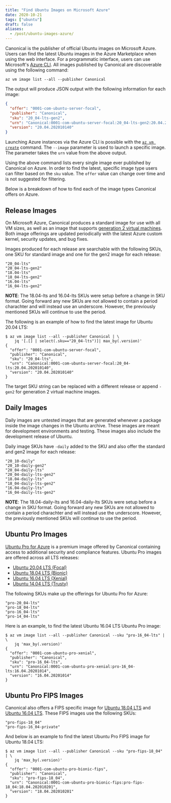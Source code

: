 ```yaml
---
title: "Find Ubuntu Images on Microsoft Azure"
date: 2020-10-21
tags: ["ubuntu"]
draft: false
aliases:
  - /post/ubuntu-images-azure/
---
```


Canonical is the publisher of official Ubuntu images on Microsoft Azure. Users
can find the latest Ubuntu images in the Azure Marketplace when using the web
interface. For a programmatic interface, users can use Microsoft's
[Azure CLI](https://docs.microsoft.com/en-us/cli/azure/what-is-azure-cli). All
images published by Canonical are discoverable using the following command:

```shell
az vm image list --all --publisher Canonical
```

The output will produce JSON output with the following information for each
image:

```json
{
  "offer": "0001-com-ubuntu-server-focal",
  "publisher": "Canonical",
  "sku": "20_04-lts-gen2",
  "urn": "Canonical:0001-com-ubuntu-server-focal:20_04-lts-gen2:20.04.202010140",
  "version": "20.04.202010140"
}
```

Launching Azure instances via the Azure CLI is possible with the
[`az vm create`](https://docs.microsoft.com/en-us/cli/azure/vm?view=azure-cli-latest#az_vm_create)
command. The `--image` parameter is used to launch a specific image. The
parameter takes the `urn` value from the above output.

Using the above command lists every single image ever published by
Canonical on Azure. In order to find the latest, specific image type users
can filter based on the `sku` value. The `offer` value can change over time
and is not suggested for filtering.

Below is a breakdown of how to find each of the image types Canonical offers on
Azure.

## Release Images

On Microsoft Azure, Canonical produces a standard image for use with all
VM sizes, as well as an image that supports
[generation 2 virtual machines](https://docs.microsoft.com/en-us/azure/virtual-machines/generation-2).
Both image offerings are updated periodically with the latest Azure custom kernel,
security updates, and bug fixes.

Images produced for each release are searchable with the following SKUs, one SKU
for standard image and one for the gen2 image for each release:

```text
"20_04-lts"
"20_04-lts-gen2"
"18.04-lts"
"18_04-lts-gen2"
"16.04-lts"
"16_04-lts-gen2"
```

**NOTE**: The 18.04-lts and 16.04-lts SKUs were setup before a change in SKU
format. Going forward any new SKUs are not allowed to contain a period
charachter and will instead use an underscore. However, the previously
mentioned SKUs will continue to use the period.

The following is an example of how to find the latest image for Ubuntu 20.04
LTS:

```shell
$ az vm image list --all --publisher Canonical | \
    jq '[.[] | select(.sku=="20_04-lts")]| max_by(.version)'
{
  "offer": "0001-com-ubuntu-server-focal",
  "publisher": "Canonical",
  "sku": "20_04-lts",
  "urn": "Canonical:0001-com-ubuntu-server-focal:20_04-lts:20.04.202010140",
  "version": "20.04.202010140"
}
```

The target SKU string can be replaced with a different release or append `-gen2`
for generation 2 virtual machine images.

## Daily Images

Daily images are untested images that are generated whenever a package inside
the image changes in the Ubuntu archive. These images are meant for development
environments and testing. These images also include the development release of
Ubuntu.

Daily image SKUs have `-daily` added to the SKU and also offer the standard
and gen2 image for each release:

```text
"20_10-daily"
"20_10-daily-gen2"
"20_04-daily-lts"
"20_04-daily-lts-gen2"
"18.04-daily-lts"
"18_04-daily-lts-gen2"
"16.04-daily-lts"
"16_04-daily-lts-gen2"
```

**NOTE**: The 18.04-daily-lts and 16.04-daily-lts SKUs were setup before a
change in SKU format. Going forward any new SKUs are not allowed to contain a
period charachter and will instead use the underscore. However, the previously
mentioned SKUs will continue to use the period.

## Ubuntu Pro Images

[Ubuntu Pro for Azure](https://ubuntu.com/azure/pro) is a premium image offered
by Canonical containing access to additional security and compliance features.
Ubuntu Pro images are offered across all LTS releases:

* [Ubuntu 20.04 LTS (Focal)](https://azuremarketplace.microsoft.com/en-gb/marketplace/apps/canonical.0001-com-ubuntu-pro-focal?tab=Overview)
* [Ubuntu 18.04 LTS (Bionic)](https://azuremarketplace.microsoft.com/en-gb/marketplace/apps/canonical.0001-com-ubuntu-pro-bionic?tab=Overview)
* [Ubuntu 16.04 LTS (Xenial)](https://azuremarketplace.microsoft.com/en-gb/marketplace/apps/canonical.0001-com-ubuntu-pro-xenial?tab=Overview)
* [Ubuntu 14.04 LTS (Trusty)](https://azuremarketplace.microsoft.com/en-gb/marketplace/apps/canonical.0001-com-ubuntu-pro-trusty?tab=Overview)

The following SKUs make up the offerings for Ubuntu Pro for Azure:

```text
"pro-20_04-lts"
"pro-18_04-lts"
"pro-16_04-lts"
"pro-14_04-lts"
```

Here is an example, to find the latest Ubuntu 16.04 LTS Ubuntu Pro image:

```shell
$ az vm image list --all --publisher Canonical --sku "pro-16_04-lts" | \
    jq 'max_by(.version)'
{
  "offer": "0001-com-ubuntu-pro-xenial",
  "publisher": "Canonical",
  "sku": "pro-16_04-lts",
  "urn": "Canonical:0001-com-ubuntu-pro-xenial:pro-16_04-lts:16.04.20201014",
  "version": "16.04.20201014"
}
```

## Ubuntu Pro FIPS Images

Canonical also offers a FIPS specific image for
[Ubuntu 18.04 LTS](https://azuremarketplace.microsoft.com/en-gb/marketplace/apps/canonical.0001-com-ubuntu-pro-bionic-fips?tab=Overview)
and
[Ubuntu 16.04 LTS](https://azuremarketplace.microsoft.com/en-gb/marketplace/apps/canonical.0001-com-ubuntu-pro-xenial-fips?tab=Overview).
These FIPS images use the following SKUs:

```text
"pro-fips-18_04"
"pro-fips-16_04-private"
```

And below is an example to find the latest Ubuntu Pro FIPS image for Ubuntu
18.04 LTS:

```shell
$ az vm image list --all --publisher Canonical --sku "pro-fips-18_04" | \
    jq 'max_by(.version)'
{
  "offer": "0001-com-ubuntu-pro-bionic-fips",
  "publisher": "Canonical",
  "sku": "pro-fips-18_04",
  "urn": "Canonical:0001-com-ubuntu-pro-bionic-fips:pro-fips-18_04:18.04.202010201",
  "version": "18.04.202010201"
}
```
